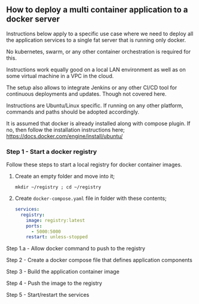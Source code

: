 ## How to deploy a multi container application to a docker server

Instructions below apply to a specific use case where we need to deploy all the application services to a single fat server that is running only docker.

No kubernetes, swarm, or any other container orchestration is required for this.

Instructions work equally good on a local LAN environment as well as on some virtual machine in a VPC in the cloud.

The setup also allows to integrate Jenkins or any other CI/CD tool for continuous deployments and updates. Though not covered here.

Instructions are Ubuntu/Linux specific. If running on any other platform, commands and paths should be adopted accordingly. 

It is assumed that docker is already installed along with compose plugin. If no, then follow the installation instructions here; https://docs.docker.com/engine/install/ubuntu/

### Step 1 - Start a docker registry

Follow these steps to start a local registry for docker container images.

1. Create an empty folder and move into it;
   ```shell
   mkdir ~/registry ; cd ~/registry
   ```
3. Create `docker-compose.yaml` file in folder with these contents;
   ```yaml
   services:
     registry:
       image: registry:latest
       ports:
         - 5000:5000
       restart: unless-stopped
   ```
Step 1.a - Allow docker command to push to the registry

Step 2 - Create a docker compose file that defines application components

Step 3 - Build the application container image

Step 4 - Push the image to the registry

Step 5 - Start/restart the services
